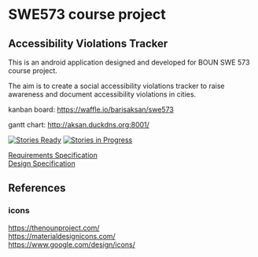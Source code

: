 # SWE573 course project

## Accessibility Violations Tracker

This is an android application designed and developed for BOUN SWE 573 course project.

The aim is to create a social accessibility violations tracker to raise awareness and document accessibility violations in cities.

kanban board:
https://waffle.io/barisaksan/swe573

gantt chart:
http://aksan.duckdns.org:8001/

[![Stories Ready](https://badge.waffle.io/barisaksan/swe573.svg?label=ready&title=Ready)](http://waffle.io/barisaksan/swe573)
[![Stories in Progress](https://badge.waffle.io/barisaksan/swe573.svg?label=in%20progress&title=In%20Progress)](http://waffle.io/barisaksan/swe573)

[Requirements Specification](https://github.com/barisaksan/swe573/wiki/Requirements-Specification)  
[Design Specification](https://github.com/barisaksan/swe573/wiki/Design-Specification)  

## References
### icons
https://thenounproject.com/  
https://materialdesignicons.com/  
https://www.google.com/design/icons/  
